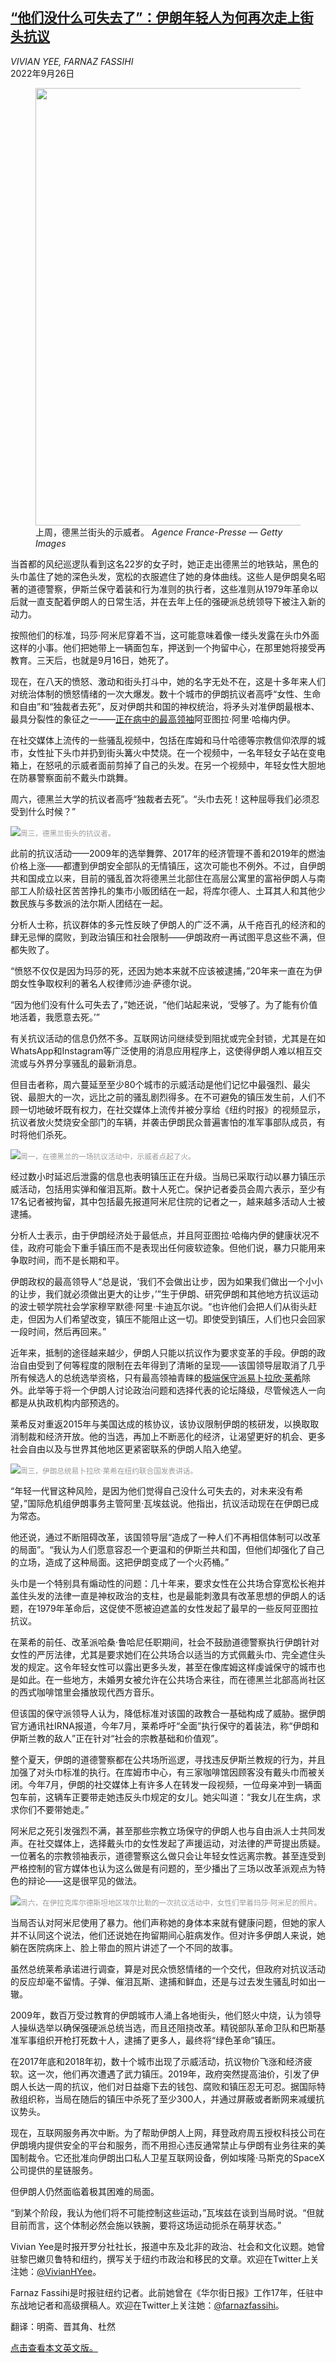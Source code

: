 <!--1664186821000-->
[“他们没什么可失去了”：伊朗年轻人为何再次走上街头抗议](https://cn.nytimes.com/world/20220926/iran-protests-raisi-khamenei-hijab/)
------

<address>VIVIAN YEE, FARNAZ FASSIHI</address><time pudate="2022-09-26 05:33:13" datetime="2022-09-26 05:33:13">2022年9月26日</time><figure><img src="https://images.weserv.nl/?url=static01.nyt.com/images/2022/09/24/world/24iran-protests1/24iran-protests1-master1050.jpg" width="1050" height="700"><figcaption>上周，德黑兰街头的示威者。 <cite>Agence France-Presse — Getty Images</cite></figcaption></figure><section><p>当首都的风纪巡逻队看到这名22岁的女子时，她正走出德黑兰的地铁站，黑色的头巾盖住了她的深色头发，宽松的衣服遮住了她的身体曲线。这些人是伊朗臭名昭著的道德警察，伊斯兰保守着装和行为准则的执行者，这些准则从1979年革命以后就一直支配着伊朗人的日常生活，并在去年上任的强硬派总统领导下被注入新的动力。</p><p>按照他们的标准，玛莎·阿米尼穿着不当，这可能意味着像一缕头发露在头巾外面这样的小事。他们把她带上一辆面包车，押送到一个拘留中心，在那里她将接受再教育。三天后，也就是9月16日，她死了。</p><p>现在，在八天的愤怒、激动和街头打斗中，她的名字无处不在，这是十多年来人们对统治体制的愤怒情绪的一次大爆发。数十个城市的伊朗抗议者高呼“女性、生命和自由”和“独裁者去死”，反对伊朗共和国的神权统治，将矛头对准伊朗最根本、最具分裂性的象征之一——<a href="https://www.nytimes.com/2022/09/16/world/middleeast/irans-supreme-leader-ayatollah-ali-khamenei-ill.html">正在病中的最高领袖</a>阿亚图拉·阿里·哈梅内伊。</p><p>在社交媒体上流传的一些骚乱视频中，包括在库姆和马什哈德等宗教信仰浓厚的城市，女性扯下头巾并扔到街头篝火中焚烧。在一个视频中，一名年轻女子站在变电箱上，在怒吼的示威者面前剪掉了自己的头发。在另一个视频中，年轻女性大胆地在防暴警察面前不戴头巾跳舞。</p><p>周六，德黑兰大学的抗议者高呼“独裁者去死”。“头巾去死！这种屈辱我们必须忍受到什么时候？”</p><p><img src="https://images.weserv.nl/?url=static01.nyt.com/images/2022/09/24/world/24IRAN-LEDEALL2/merlin_213681909_83de96b7-0cad-48ef-9ea7-d6e1f4d9c193-master1050.jpg"><small style="color: #999;">周三，德黑兰街头的抗议者。</small></p><p>此前的抗议活动——2009年的选举舞弊、2017年的经济管理不善和2019年的燃油价格上涨——都遭到伊朗安全部队的无情镇压，这次可能也不例外。不过，自伊朗共和国成立以来，目前的骚乱首次将德黑兰北部住在高层公寓里的富裕伊朗人与南部工人阶级社区苦苦挣扎的集市小贩团结在一起，将库尔德人、土耳其人和其他少数民族与多数派的法尔斯人团结在一起。</p><p>分析人士称，抗议群体的多元性反映了伊朗人的广泛不满，从千疮百孔的经济和的肆无忌惮的腐败，到政治镇压和社会限制——伊朗政府一再试图平息这些不满，但都失败了。</p><p>“愤怒不仅仅是因为玛莎的死，还因为她本来就不应该被逮捕，”20年来一直在为伊朗女性争取权利的著名人权律师沙迪·萨德尔说。</p><p>“因为他们没有什么可失去了，”她还说，“他们站起来说，‘受够了。为了能有价值地活着，我愿意去死。’”</p><p>有关抗议活动的信息仍然不多。互联网访问继续受到阻扰或完全封锁，尤其是在如WhatsApp和Instagram等广泛使用的消息应用程序上，这使得伊朗人难以相互交流或与外界分享骚乱的最新消息。</p><p>但目击者称，周六蔓延至至少80个城市的示威活动是他们记忆中最强烈、最尖锐、最胆大的一次，远比之前的骚乱剧烈得多。在不可避免的镇压发生前，人们不顾一切地破坏既有权力，在社交媒体上流传并被分享给《纽约时报》的视频显示，抗议者放火焚烧安全部门的车辆，并袭击伊朗民众普遍害怕的准军事部队成员，有时将他们杀死。</p><p><img src="https://images.weserv.nl/?url=static01.nyt.com/images/2022/09/24/world/24IRAN-LEDEALL3/24IRAN-LEDEALL3-master1050.jpg"><small style="color: #999;">周一，在德黑兰的一场抗议活动中，示威者点起了火。</small></p><p>经过数小时延迟后泄露的信息也表明镇压正在升级。当局已采取行动以暴力镇压示威活动，包括用实弹和催泪瓦斯。数十人死亡。保护记者委员会周六表示，至少有17名记者被拘留，其中包括最先报道阿米尼住院的记者之一，越来越多活动人士被逮捕。</p><p>分析人士表示，由于伊朗经济处于最低点，并且阿亚图拉·哈梅内伊的健康状况不佳，政府可能会下重手镇压而不是表现出任何疲软迹象。但他们说，暴力只能用来争取时间，而不是长期和平。</p><p>伊朗政权的最高领导人“总是说，‘我们不会做出让步，因为如果我们做出一个小小的让步，我们就必须做出更大的让步，’”生于伊朗、研究伊朗和其他地方抗议运动的波士顿学院社会学家穆罕默德·阿里·卡迪瓦尔说。“也许他们会把人们从街头赶走，但因为人们希望改变，镇压不能阻止这一切。即使受到镇压，人们也只会回家一段时间，然后再回来。”</p><p>近年来，抵制的途径越来越少，伊朗人只能以抗议作为要求变革的手段。伊朗的政治自由受到了何等程度的限制在去年得到了清晰的呈现——该国领导层取消了几乎所有候选人的总统选举资格，只有最高领袖青睐的<a href="https://www.nytimes.com/2021/08/05/world/middleeast/iran-president-raisi-inaugurated.html">极端保守派易卜拉欣·莱希</a>除外。此举等于将一个伊朗人讨论政治问题和选择代表的论坛降级，尽管候选人一向都是从执政机构内部预选的。</p><p>莱希反对重返2015年与美国达成的核协议，该协议限制伊朗的核研发，以换取取消制裁和经济开放。他的当选，再加上不断恶化的经济，让渴望更好的机会、更多社会自由以及与世界其他地区更紧密联系的伊朗人陷入绝望。</p><p><img src="https://images.weserv.nl/?url=static01.nyt.com/images/2022/09/24/world/24IRAN-LEDEALL4/merlin_213552417_95e03fdd-5473-4f8f-b1be-2c2ed0e1017a-master1050.jpg"><small style="color: #999;">周三，伊朗总统易卜拉欣·莱希在纽约联合国发表讲话。</small></p><p>“年轻一代冒这种风险，是因为他们觉得自己没什么可失去的，对未来没有希望，”国际危机组伊朗事务主管阿里·瓦埃兹说。他指出，抗议活动现在在伊朗已成为常态。</p><p>他还说，通过不断阻碍改革，该国领导层“造成了一种人们不再相信体制可以改革的局面”。“我认为人们愿意容忍一个更温和的伊斯兰共和国，但他们却强化了自己的立场，造成了这种局面。这把伊朗变成了一个火药桶。”</p><p>头巾是一个特别具有煽动性的问题：几十年来，要求女性在公共场合穿宽松长袍并盖住头发的法律一直是神权政治的支柱，也是最能刺激具有改革思想的伊朗人的话题，在1979年革命后，这促使不愿被迫遮盖的女性发起了最早的一些反阿亚图拉抗议。</p><p>在莱希的前任、改革派哈桑·鲁哈尼任职期间，社会不鼓励道德警察执行伊朗针对女性的严厉法律，尤其是要求她们在公共场合以适当的方式佩戴头巾、完全遮住头发的规定。这令年轻女性可以露出更多头发，甚至在像库姆这样虔诚保守的城市也是如此。在一些地方，未婚男女被允许在公共场合来往，而在德黑兰北部高尚社区的西式咖啡馆里会播放现代西方音乐。</p><p>但该国的保守派领导人认为，降低标准对该国的政教合一基础构成了威胁。据伊朗官方通讯社IRNA报道，今年7月，莱希呼吁“全面”执行保守的着装法，称“伊朗和伊斯兰教的敌人”正在针对“社会的宗教基础和价值观”。</p><p>整个夏天，伊朗的道德警察都在公共场所巡逻，寻找违反伊斯兰教规的行为，并且加强了对头巾标准的执行。在库姆市中心，有三家咖啡馆因顾客没有戴头巾而被关闭。今年7月，伊朗的社交媒体上有许多人在转发一段视频，一位母亲冲到一辆面包车前，这辆车正要带走她违反头巾规定的女儿。她尖叫道：“我女儿在生病，求求你们不要带她走。”</p><p>阿米尼之死引发强烈不满，甚至那些宗教立场保守的伊朗人也与自由派人士共同发声。在社交媒体上，选择戴头巾的女性发起了声援运动，对法律的严苛提出质疑。一位著名的宗教领袖表示，道德警察这么做只会让年轻女性远离宗教。甚至连受到严格控制的官方媒体也认为这么做是有问题的，至少播出了三场以改革派观点为特色的辩论——这是很罕见的做法。</p><p><img src="https://images.weserv.nl/?url=static01.nyt.com/images/2022/09/24/world/24IRAN-LEDEALL5/merlin_213714636_46856d8d-e11d-44c8-869a-dc7232c4cd84-master1050.jpg"><small style="color: #999;">周六，在伊拉克库尔德斯坦地区埃尔比勒的一次抗议活动中，女性们举着玛莎·阿米尼的照片。</small></p><p>当局否认对阿米尼使用了暴力。他们声称她的身体本来就有健康问题，但她的家人并不认同这个说法，他们还说她在拘留期间心脏病发作。但对许多伊朗人来说，她躺在医院病床上、脸上带血的照片讲述了一个不同的故事。</p><p>虽然总统莱希承诺进行调查，算是对民众愤怒情绪的一个交代，但政府对抗议活动的反应却毫不留情。子弹、催泪瓦斯、逮捕和鲜血，还是与过去发生骚乱时如出一辙。</p><p>2009年，数百万受过教育的伊朗城市人涌上各地街头，他们怒火中烧，认为领导人操纵选举以确保强硬派总统当选，而且还阻挠改革。精锐部队革命卫队和巴斯基准军事组织开枪打死数十人，逮捕了更多人，最终将“绿色革命”镇压。</p><p>在2017年底和2018年初，数十个城市出现了示威活动，抗议物价飞涨和经济疲软。这一次，他们再次遭遇了武力镇压。2019年，政府突然提高油价，引发了伊朗人长达一周的抗议，他们对日益瘪下去的钱包、腐败和镇压忍无可忍。据国际特赦组织称，当局在随后的镇压中杀死了至少300人，并通过屏蔽或者断网来减缓抗议势头。</p><p>现在，互联网服务再次中断。为了帮助伊朗人上网，拜登政府周五授权科技公司在伊朗境内提供安全的平台和服务，而不用担心违反通常禁止与伊朗有业务往来的美国制裁令。它还批准向伊朗出口私人卫星互联网设备，例如埃隆·马斯克的SpaceX公司提供的星链服务。</p><p>但伊朗人仍然面临着极其困难的局面。</p><p>“到某个阶段，我认为他们将不可能控制这些运动，”瓦埃兹在谈到当局时说。“但就目前而言，这个体制必然会施以铁腕，要将这场运动扼杀在萌芽状态。”</p></section><footer><p>Vivian Yee是时报开罗分社社长，报道中东及北非的政治、社会和文化议题。她曾驻黎巴嫩贝鲁特和纽约，撰写关于纽约市政治和移民的文章。欢迎在Twitter上关注她：<a rel="nofollow" target="_blank" href="https://twitter.com/VivianHYee">@VivianHYee</a>。</p><p>Farnaz Fassihi是时报驻纽约记者。此前她曾在《华尔街日报》工作17年，任驻中东战地记者和高级撰稿人。欢迎在Twitter上关注她：<a rel="nofollow" target="_blank" href="https://twitter.com/farnazfassihi">@farnazfassihi</a>。</p><p>翻译：明斋、晋其角、杜然</p><p><a rel="nofollow" target="_blank" href="https://www.nytimes.com/2022/09/24/world/middleeast/iran-protests-raisi-khamenei-hijab.html">点击查看本文英文版。</a></p></footer>
